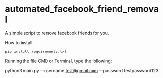 # automated_facebook_friend_removal
A simple script to remove facebook friends for you.

How to install:

```bash
pip install requirements.txt
```
Running the file CMD or Terminal, type the following: 

python3 main.py --username test@gmail.com --password testpassword123

